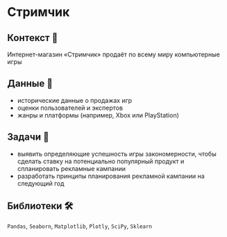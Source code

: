 # Стримчик

## Контекст 🔮
Интернет-магазин «Стримчик» продаёт по всему миру компьютерные игры   

## Данные 📁

* исторические данные о продажах игр 
* оценки пользователей и экспертов 
* жанры и платформы (например, Xbox или PlayStation)

## Задачи 📝

* выявить определяющие успешность игры закономерности, чтобы сделать ставку на потенциально популярный продукт и спланировать рекламные кампании
* разработать принципы планирования рекламной кампании на следующий год

## Библиотеки 🛠️

`Pandas`, `Seaborn`, `Matplotlib`, `Plotly`, `SciPy`, `Sklearn`

<br>